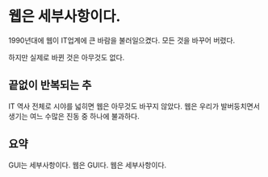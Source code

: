 # 웹은 세부사항이다.

1990년대에 웹이 IT업계에 큰 바람을 불러일으켰다. 모든 것을 바꾸어 버렸다.

하지만 실제로 바뀐 것은 아무것도 없다.

## 끝없이 반복되는 추

IT 역사 전체로 시야를 넓히면 웹은 아무것도 바꾸지 않았다. 웹은 우리가 발버둥치면서 생기는 여느 수많은 진동 중 하나에 불과하다.

## 요약

GUI는 세부사항이다. 웹은 GUI다. 웹은 세부사항이다.

